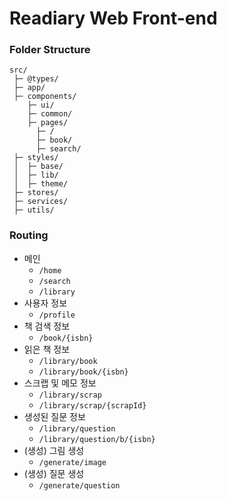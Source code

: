# Readiary Web Front-end

### Folder Structure

```
src/
 ├─ @types/
 ├─ app/
 ├─ components/
    ├─ ui/
    ├─ common/
    ├─ pages/
      ├─ /
      ├─ book/
      ├─ search/
 ├─ styles/
 │  ├─ base/
 │  ├─ lib/
 │  ├─ theme/
 ├─ stores/
 ├─ services/
 ├─ utils/
```

### Routing

- 메인
  - `/home`
  - `/search`
  - `/library`
- 사용자 정보
  - `/profile`
- 책 검색 정보
  - `/book/{isbn}`
- 읽은 책 정보
  - `/library/book`
  - `/library/book/{isbn}`
- 스크랩 및 메모 정보
  - `/library/scrap`
  - `/library/scrap/{scrapId}`
- 생성된 질문 정보
  - `/library/question`
  - `/library/question/b/{isbn}`
- (생성) 그림 생성
  - `/generate/image`
- (생성) 질문 생성
  - `/generate/question`
